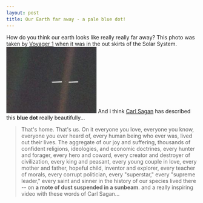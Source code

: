```yaml
---
layout: post
title: Our Earth far away - a pale blue dot!
---
```


How do you think our earth looks like really really far away? This photo was taken by [Voyager 1](http://voyager.jpl.nasa.gov/) when it was in the out skirts of the Solar System. ![](/img/erere.bmp) And i think [Carl Sagan](http://en.wikipedia.org/wiki/Carl_Sagan) has described this **blue dot** really beautifully...

> That's home. That's us. On it everyone you love, everyone you know, everyone you ever heard of, every human being who ever was, lived out their lives. The aggregate of our joy and suffering, thousands of confident religions, ideologies, and economic doctrines, every hunter and forager, every hero and coward, every creator and destroyer of civilization, every king and peasant, every young couple in love, every mother and father, hopeful child, inventor and explorer, every teacher of morals, every corrupt politician, every "superstar," every "supreme leader," every saint and sinner in the history of our species lived there -- on **a mote of dust suspended in a sunbeam**.
and a really inspiring video with these words of Carl Sagan...
